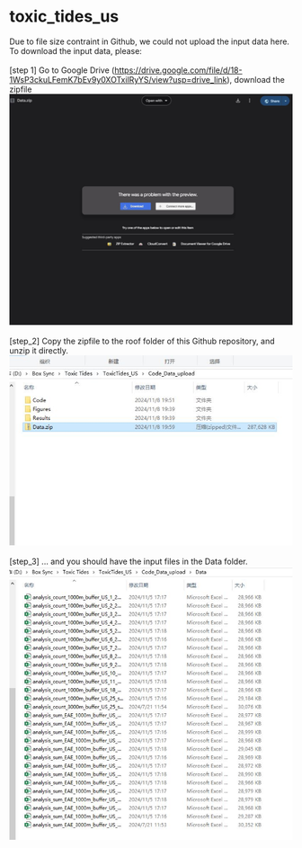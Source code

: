 # toxic_tides_us

Due to file size contraint in Github, we could not upload the input data here. To download the input data, please: <br/>
<br> [step 1] Go to Google Drive (https://drive.google.com/file/d/18-1WsP3ckuLFemK7bEv9y0XOTxilRyYS/view?usp=drive_link), download the zipfile
![alt text](https://github.com/yangju-90/toxic_tides_us/blob/main/step1.JPG) <br/>
<br> [step_2] Copy the zipfile to the roof folder of this Github repository, and unzip it directly. 
![alt text](https://github.com/yangju-90/toxic_tides_us/blob/main/step2.JPG) <br/>
<br> [step_3] ... and you should have the input files in the Data folder.
![alt text](https://github.com/yangju-90/toxic_tides_us/blob/main/step3.JPG) <br/>
